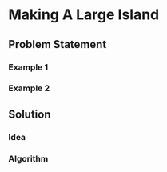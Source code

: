 # Making A Large Island
## Problem Statement
### Example 1
### Example 2
## Solution
### Idea
### Algorithm
